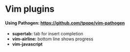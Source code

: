 # Vim plugins
#### Using Pathogen: https://github.com/tpope/vim-pathogen

- **supertab:** tab for insert completion
- **vim-airline:** bottom line shows progress
- **vim-javascript**


